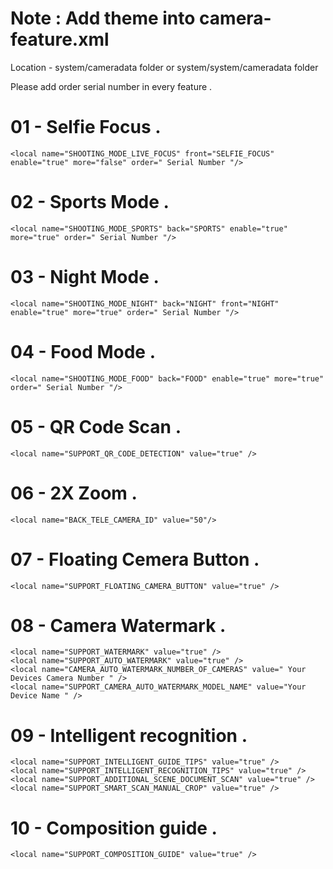 # Note :  Add theme into camera-feature.xml 

Location - system/cameradata folder
or
system/system/cameradata folder

Please add order serial number in every feature .



# 01 - Selfie Focus .

    <local name="SHOOTING_MODE_LIVE_FOCUS" front="SELFIE_FOCUS" enable="true" more="false" order=" Serial Number "/>

# 02 - Sports Mode .
    
    <local name="SHOOTING_MODE_SPORTS" back="SPORTS" enable="true" more="true" order=" Serial Number "/>

# 03 - Night Mode .

    <local name="SHOOTING_MODE_NIGHT" back="NIGHT" front="NIGHT" enable="true" more="true" order=" Serial Number "/>

# 04 - Food Mode .

    <local name="SHOOTING_MODE_FOOD" back="FOOD" enable="true" more="true" order=" Serial Number "/>

# 05 - QR Code Scan .

    <local name="SUPPORT_QR_CODE_DETECTION" value="true" />

# 06 - 2X Zoom .

    <local name="BACK_TELE_CAMERA_ID" value="50"/>

# 07 - Floating Cemera Button .

    <local name="SUPPORT_FLOATING_CAMERA_BUTTON" value="true" />

# 08 - Camera Watermark .

    <local name="SUPPORT_WATERMARK" value="true" />
    <local name="SUPPORT_AUTO_WATERMARK" value="true" />
    <local name="CAMERA_AUTO_WATERMARK_NUMBER_OF_CAMERAS" value=" Your Devices Camera Number " />
    <local name="SUPPORT_CAMERA_AUTO_WATERMARK_MODEL_NAME" value="Your Device Name " />

# 09 - Intelligent recognition .

    <local name="SUPPORT_INTELLIGENT_GUIDE_TIPS" value="true" />
    <local name="SUPPORT_INTELLIGENT_RECOGNITION_TIPS" value="true" />
    <local name="SUPPORT_ADDITIONAL_SCENE_DOCUMENT_SCAN" value="true" />
    <local name="SUPPORT_SMART_SCAN_MANUAL_CROP" value="true" />

# 10 - Composition guide .

    <local name="SUPPORT_COMPOSITION_GUIDE" value="true" />



